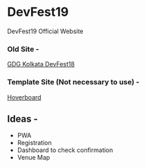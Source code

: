 # DevFest19
DevFest19 Official Website

### Old Site - 
[GDG Kolkata DevFest18](http://devfest.gdgkolkata.org)

### Template Site (Not necessary to use) - 
[Hoverboard](https://hoverboard-master.firebaseapp.com/)

## Ideas - 

- PWA
- Registration 
- Dashboard to check confirmation
- Venue Map
